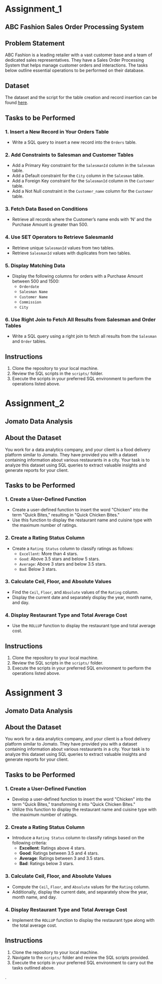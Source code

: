 # Assignment_1
## ABC Fashion Sales Order Processing System

## Problem Statement

ABC Fashion is a leading retailer with a vast customer base and a team of dedicated sales representatives. They have a Sales Order Processing System that helps manage customer orders and interactions. The tasks below outline essential operations to be performed on their database.

## Dataset

The dataset and the script for the table creation and record insertion can be found [here](https://docs.google.com/document/d/1ngN7Q0Mpo8j5BXidNHGRHmgbMSuG5XcFYnp_gD3woL/edit?usp=sharing).

## Tasks to be Performed

### 1. Insert a New Record in Your Orders Table
- Write a SQL query to insert a new record into the `Orders` table.

### 2. Add Constraints to Salesman and Customer Tables
- Add a Primary Key constraint for the `SalesmanId` column in the `Salesman` table.
- Add a Default constraint for the `City` column in the `Salesman` table.
- Add a Foreign Key constraint for the `SalesmanId` column in the `Customer` table.
- Add a Not Null constraint in the `Customer_name` column for the `Customer` table.

### 3. Fetch Data Based on Conditions
- Retrieve all records where the Customer’s name ends with ‘N’ and the Purchase Amount is greater than 500.

### 4. Use SET Operators to Retrieve SalesmanId
- Retrieve unique `SalesmanId` values from two tables.
- Retrieve `SalesmanId` values with duplicates from two tables.

### 5. Display Matching Data
- Display the following columns for orders with a Purchase Amount between 500 and 1500:
  - `Orderdate`
  - `Salesman Name`
  - `Customer Name`
  - `Commission`
  - `City`

### 6. Use Right Join to Fetch All Results from Salesman and Order Tables
- Write a SQL query using a right join to fetch all results from the `Salesman` and `Order` tables.

## Instructions

1. Clone the repository to your local machine.
2. Review the SQL scripts in the `scripts/` folder.
3. Execute the scripts in your preferred SQL environment to perform the operations listed above.
   
# Assignment_2

## Jomato Data Analysis

## About the Dataset

You work for a data analytics company, and your client is a food delivery platform similar to Jomato. They have provided you with a dataset containing information about various restaurants in a city. Your task is to analyze this dataset using SQL queries to extract valuable insights and generate reports for your client.

## Tasks to be Performed

### 1. Create a User-Defined Function
- Create a user-defined function to insert the word "Chicken" into the term "Quick Bites," resulting in "Quick Chicken Bites."
- Use this function to display the restaurant name and cuisine type with the maximum number of ratings.

### 2. Create a Rating Status Column
- Create a `Rating Status` column to classify ratings as follows:
  - `Excellent`: More than 4 stars.
  - `Good`: Above 3.5 stars and below 5 stars.
  - `Average`: Above 3 stars and below 3.5 stars.
  - `Bad`: Below 3 stars.

### 3. Calculate Ceil, Floor, and Absolute Values
- Find the `Ceil`, `Floor`, and `Absolute` values of the `Rating` column.
- Display the current date and separately display the year, month name, and day.

### 4. Display Restaurant Type and Total Average Cost
- Use the `ROLLUP` function to display the restaurant type and total average cost.

## Instructions

1. Clone the repository to your local machine.
2. Review the SQL scripts in the `scripts/` folder.
3. Execute the scripts in your preferred SQL environment to perform the operations listed above.

# Assignment 3

## Jomato Data Analysis

## About the Dataset

You work for a data analytics company, and your client is a food delivery platform similar to Jomato. They have provided you with a dataset containing information about various restaurants in a city. Your task is to analyze this dataset using SQL queries to extract valuable insights and generate reports for your client.

## Tasks to be Performed

### 1. Create a User-Defined Function
- Develop a user-defined function to insert the word "Chicken" into the term "Quick Bites," transforming it into "Quick Chicken Bites."
- Utilize this function to display the restaurant name and cuisine type with the maximum number of ratings.

### 2. Create a Rating Status Column
- Introduce a `Rating Status` column to classify ratings based on the following criteria:
  - **Excellent**: Ratings above 4 stars.
  - **Good**: Ratings between 3.5 and 4 stars.
  - **Average**: Ratings between 3 and 3.5 stars.
  - **Bad**: Ratings below 3 stars.

### 3. Calculate Ceil, Floor, and Absolute Values
- Compute the `Ceil`, `Floor`, and `Absolute` values for the `Rating` column.
- Additionally, display the current date, and separately show the year, month name, and day.

### 4. Display Restaurant Type and Total Average Cost
- Implement the `ROLLUP` function to display the restaurant type along with the total average cost.

## Instructions

1. Clone the repository to your local machine.
2. Navigate to the `scripts/` folder and review the SQL scripts provided.
3. Execute the scripts in your preferred SQL environment to carry out the tasks outlined above.




.
